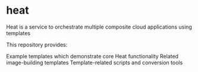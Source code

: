 # heat
Heat is a service to orchestrate multiple composite cloud applications using templates

This repository provides:

Example templates which demonstrate core Heat functionality
Related image-building templates
Template-related scripts and conversion tools
